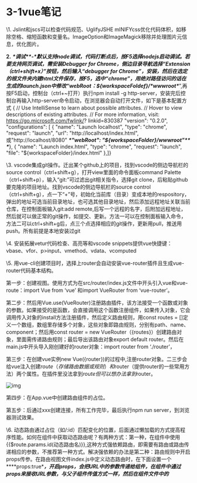# 3-1vue笔记

\1. Jslint和jscs可以检查代码规范、UglifyJSHE mINIFYcss优化代码体积，如移除空格、缩短函数和变量名。ImageOption和ImageMagick移除并处理图片元信息，优化图片。

**2.** ***\*调试\*******\*-\****默认支持node调试，代码打断点后，按F5选择nodejs启动调试。若要支持网页调试，需安装Debugger for Chrome，侧边目录导航选择“Extension（ctrl+shift+x）”按钮，然后输入“debugger for Chrome”，安装，然后在选定的根文件夹内建html文件保存，按F5，选中“chrome”，用绝对路径访问的话在生成的launch.json中修改“webRoot：${workspaceFoldef}/***\*wwwroot\****”,再按F5启动，控制台（ctrl+~打开）执行npm install -g http-server，安装完后控制台再输入http-server命令启动，在浏览器会自动打开文件，如下是基本配置方式
{
// Use IntelliSense to learn about possible attributes.
// Hover to view descriptions of existing attributes.
// For more information, visit: https://go.microsoft.com/fwlink/?
linkid=830387
"version": "0.2.0",
"configurations": [
{
"name": "Launch localhost",
"type": "chrome",
"request": "launch",
"url": "http://localhost/index.html",或"http://localhost/8080"
***\*"webRoot": "${workspaceFolder}/wwwroot"\*******\*
\****},
{
"name": "Launch index.html",
"type": "chrome",
"request": "launch",
"file": "${workspaceFolder}/index.html"
},]} 

\3. vscode集成git操作。迁出某个github上的项目，找到vscode的侧边导航栏的source control（ctrl+shift+g），打开view里面的命令面板command Palette（ctrl+shift+p），输入“git:”可过滤出git相关指令，选择git clone，后粘贴github要克隆的项目地址。找到vscode的侧边导航栏的source control（ctrl+shift+g），点一下“+”号，初始化当前库（目录）变成本地的respository，弹出的地址可选当前目录地址，也可选其他目录地址，然后添加远程地址关联当前仓库，在控制面板输入git:add remote,后写一个远程的名字，后附加远程地址，然后就可以做正常的git操作，如提交、更新。方法一可以在控制面板输入命令，方法二可以ctrl+shift+g后，点三个点选择相应的git操作，更新用pull，推送用push。所有前提是本地安装过git

\4. 安装拓展vetur代码检查、高亮等和vscode snippets提供vue快捷键：vbase、vfor、p>input、vmethod、vdata、vcomputed

\5. 用vue-cli创建项目时，选择上router会自动安装vue-router插件且生成vue-router代码基本结构。

第一步：创建视图。使用方式为在src/router/index.js文件中开头引入vue和vue-route：import Vue from ‘vue’ 和import VueRouter from ‘vue-router’。

第二步：然后用Vue.use(VueRouter)注册路由插件，该方法接受一个函数或对象的参数。如果接受的是函数，会直接调用这个函数注册组件，如果传入对象，它会调用传入对象的install方法注册插件，然后定义路由规则，用const routes = []定义一个数组，数组里存储多个对象，这些对象即路由规则，分别有path、name、component；然后用const router = new VueRouter（{routes}）创建路由对象，里面需传递路由规则；最后导出该路由对象export default router。然后在main.js中开头导入刚创建好的router对象：import router from ‘./router’，

第三步：在创建vue实例new Vue({router})的过程中,注册router对象。二三步会给vue注入创建$route（存储路由数据或规则）和$router（提供router的一些常用方法）两个属性。在插件里没法拿到$route但可以想办法拿到$router。

![img](file:///C:\Users\qinhe\AppData\Local\Temp\ksohtml\wpsB4F3.tmp.jpg) 

第四步：在App.vue中创建路由组件的占位<router-view/>。

第五步：后通过<router-link to=‘/’>xxx</router-link>创建连接，所有工作完毕，最后执行npm run server，到浏览器测试效果。

\6. 动态路由通过占位（如/:id）匹配变化的位置，后面通过懒加载的方式提高程序性能。如何在组件中获取动态路由呢？有两种方式：第一种，在组件中使用{{$route.params.id(动态路由名)}},这种方式强依赖路由，即需要有路由或路由传递相应的参数，不推荐第一种方式。解决强依赖的办法是第二种：路由规则中开启props传参。在路由视图文件index.js中定义动态路由时，在下面设置一个***\*props:true\****，开启props，会把URL中的参数传递给组件，在组件中通过props来接收URL参数，与父子组件传值方式一样，然后在组件文件中的<script>中的***\*export default{props：[‘id’]}位置导入props的id，且在<template>中{{id}}\****,通过开启props获取。推荐使用第二种方式。

![img](file:///C:\Users\qinhe\AppData\Local\Temp\ksohtml\wpsB504.tmp.jpg) 

![img](file:///C:\Users\qinhe\AppData\Local\Temp\ksohtml\wpsB505.tmp.jpg) 

\7. 嵌套路由。当多个组件有相同内容时，可以把相同内容提取到一个公共组件中，把不同的部位用<router-view></router-view>占位,在index.js文件中设置嵌套路由时，外部路由path属性与children里面的path会合并，然后会分别按顺序加载path对应的component合并到一起，但外面路径path是根路径path:’/’时,children里面的path可为空’’,children里面path配置时可以是相对或绝对路径，绝对路径是path：‘/’加上外面路径path值和/斜杠,再加剩下的正常的children里的路径参数。

![img](file:///C:\Users\qinhe\AppData\Local\Temp\ksohtml\wpsB506.tmp.jpg) 

\8. 编程式导航。$router.push()可接受字符串或对象，对象必须有name，这个name为router/index.js中的路由配置中的name属性，还可以接受额外的params:{动态路由名：动态路由传递的值}字符串则对应为该文件中path的值。$router.replace()方法与push()方法类似，都可以跳到指定的路径，参数形式也是一样的，但replace（）方法不会记录本次历史，会把当前历史改变为其里面的字符串值。$router.go()，可以传负数，会返回到相应页面，如-1返回上页，-2返回上上页。

![img](file:///C:\Users\qinhe\AppData\Local\Temp\ksohtml\wpsB517.tmp.jpg) 

![img](file:///C:\Users\qinhe\AppData\Local\Temp\ksohtml\wpsB518.tmp.jpg) 

\9. Hash和history模式区别。都是客户端路由的实现方式，即当路径变化时，不会向服务器发送请求，是js监视路径的变化，然后根据不同地址，渲染不同内容，如需服务端内容，会发送ajax请求。表现形式上区别：hash模式后面带#号，#后是路由地址，通过问号携带url参数。History模式则没有额外的符号，要用好history模式，还需要服务端配置支持。原理区别：hash模式是基于锚点及onhashchange事件，通过锚点的值作为路由地址，当地址变化后触发onhashchange事件，根据路径决定页面上呈现的内容，而history模式是基于HTML5中的History API：history.pushState()(IE10后才支持,与history.push方法区别是当调用push时会发生路径变化，会向服务器发送请求，而pushState不会向服务器发送请求，只会改变浏览器地址栏中的地址且将该地址记录到历史记录里，从而可实现客户端路由，但有IE兼容问题，这时候就只能用hash模式)和history.replaceState()

\10. HTML5 History 模式的使用。History 需要服务器的支持；单页应用中，服务端不存在 http://www.testurl.com/login 这样的地址会返回找不到该页面即404页面；在服务端应该除了静态资源外都返回单页应用的 index.html。在项目中添加404.vue文件，然后在router/index.js中添加{path：’*’,name:’404’,component:()=>import

(/* webpackChunkName: “404” */ ‘../views/404.vue’} 

\11. 开启 History 模式 ：const router = new VueRouter({// mode: 'hash',mode: 'history',routes}) 

\12. History模式在node.js中，下图为node开发服务器案例。执行node app.js即可执行。当没有开启history模式时，点击about按钮跳到刷新页面时，刷新浏览器就会发现，由于在node服务器中没有部署about对应的页面，node服务器会发送默认的404页面过来，而不是项目中定义的404.vue。记住当代码改变时需要重启服务器，即执行ctro+c后再输入一遍启动指令node app.js。当在服务器开启了history后会调用历史的项目中的404.vue，而服务器的默认404不会起作用。

![img](file:///C:\Users\qinhe\AppData\Local\Temp\ksohtml\wpsB519.tmp.jpg) 

\13. history模式在nginx服务器中的配置。
第一步，从官网下载 nginx 的压缩包：http://nginx.org/en/download.html
第二步，把压缩包解压到 c 盘根目录(目录名不能有中文)，c:\nginx-1.18.0 文件夹
第三步，修改 conf\nginx.conf 文件

location / {

root   html; 
index   index.html index.htm;

\#新添加内容
\#尝试读取$uri(当前请求的路径)，如果读取不到读取$uri/这个文件夹下的首页
\#如果都获取不到返回根目录中的 index.html
try_files $uri $uri/ /index.html;} 

第四步，打开命令行，切换到目录 c:\nginx-1.18.0
	第五步，nginx 启动、重启和停止.#启动start nginx(会在后台启动，不会阻塞命令	行的运行)

   \# 重启nginx -s reload  # 停止nginx -s stop 

Nginx默认的html目录为放置我们的网站，为项目的根目录。要把打包的项目放到html文件夹中，用自己项目中的index.html替代默认的index.html文件。在cmd中切换到niginx安装目录后测试安装成功与否指令start ng不需要全写完niginx，按tab键会自动补齐，若没任何输出则成功，在浏览器输入localhost即可启动，不需要加端口号，默认80端口，如果该端口被占用了，可以关掉占用的程序，也可以修改nginx文件-conf/nginx.conf修改http里的server中的listen，其中里面的location/{root html即设置html目录为根目录;index index.html设置首页;***\*try_files $uri $uri/ /index.html;可解决nginx中的history模式\****}，重启服务器刷新浏览器后，向服务器请求地址，niginx会根据路径找到对应的文件，如果找不到但设置了try_files时会默认返回根目录下的index.html，当浏览器接收到该网页后，会再去判断这个路由地址，会在客户端解析对应的组件后呈现。

\14. VueRouter原理。

\15. Vue-router使用（如下代码）首先导入vue-router模块，因为是vue的插件，所以调用Vue.use（）来注册插件，vue功能的强大就在于它的插件机制，vue-router和vuex和一些组件都是通过插件形式实现的，Vue.use（）方法可以传入函数或对象，若传入函数，vue内部会直接调用这个函数，如果是对象会调用对象里的install方法，故如果传入的是对象要实现一个install方法，接下来用new VueRouter()实现一个构造实例，所以vue-router应该是一个构造函数或类，且有个静态的install方法，vue-router需要接受一个参数，该参数是对象形式传入一些路由规则，核心是路由规则和对应的组件，最后在new Vue（）里传入刚创建的new VueRouter()对象。下图为VueRouter类图，



![img](file:///C:\Users\qinhe\AppData\Local\Temp\ksohtml\wpsB529.tmp.jpg) 

Vue.use(VueRouter)
// 创建路由对象
const router = new VueRouter({
routes: [
{ name: 'home', path: '/', component: homeComponent }]})
// 创建 Vue 实例，注册 router 对象
new Vue({
router,
render: h => h(App)
}).$mount('#app')

实现类中的属性和方法，上面是类名，中间是类的属性，下面是类的方法。options属性记录构造函数中传入的对象，options用来记录new VueRouter()传入的对象，即各种路由规则，routeMap是个对象，用来记录路由地址和组件对应的关系，将来会把路由规则解析到routeMap里面来，data是个对象，里面有个属性current，用来记录当前路由地址的，data对象是响应式对象，因为路由地址变化后对应组件要自动更新，可以调用vue.observable方法。下面的方法中前面带加号的为对外公开的方法，下划线是静态的方法，install就是用来实现vue的插件机制，构造函数constructor初始化上面的属性；剩下的为初始化方法：init方法调用下面几个方法，把不同的代码分割到不同的方法中实现，initEvent方法用来注册propState，监听浏览器历史变化，createRouteMap方法是初始化routeMap属性的，把构造函数中传入的对象转换成键值对形式存储到routeMap里，routeMap是对象，键是地址，值是对应的组件，在router-view组件会使用routeMap，initComponents用来创建router-link和router-view两个组件的。

实现history模式模拟思路和代码如下：

第一步，实现install方法的模拟。创建 LVueRouter 插件

 ![img](file:///C:\Users\qinhe\AppData\Local\Temp\ksohtml\wpsB52A.tmp.jpg) 

let _Vue = null

export default class VueRouter {

static install (Vue) {//Vue.use（）调用install()会传递2个参数，一个是vue的构造函数，二个是可选的选项对象，
// 如果插件已经安装直接返回
if (VueRouter.install.installed && _Vue === Vue) return
VueRouter.install.installed = true
_Vue = Vue
Vue.mixin({
beforeCreate () {
// 判断 router 对象是否已经挂载了 Vue 实例上
if (this.$options.router) {//排除组件也调用，只vue实例调用
// 把 router 对象注入到 Vue 实例上
_Vue.prototype.$router = this.$options.router}}})}

第二步，实现 LVueRouter 类 - 构造函数

![img](file:///C:\Users\qinhe\AppData\Local\Temp\ksohtml\wpsB52B.tmp.jpg)
实现 LVueRouter 类 - initRouteMap()和注册事件及router-link 和 router-view 组件

constructor (options) {
this.options = options
// 记录路径和对应的组件
this.routeMap = {}
this.app = new _Vue({data: {// 当前的默认路径current: '/'}})} 

第三步，实现createRouteMap()方法。

![img](file:///C:\Users\qinhe\AppData\Local\Temp\ksohtml\wpsB53C.tmp.jpg) 

第四步，实现initComponent方法和init方法



![img](file:///C:\Users\qinhe\AppData\Local\Temp\ksohtml\wpsB53D.tmp.jpg)![img](file:///C:\Users\qinhe\AppData\Local\Temp\ksohtml\wpsB53E.tmp.jpg)



![img](file:///C:\Users\qinhe\AppData\Local\Temp\ksohtml\wpsB53F.tmp.jpg)

Vue-cli创建的项目默认使用运行时版本，不包含编译器（编译器的作用是把template编译为render函数），故不支持template模板，解决办法一：要切换为带编译器的完整版，在项目根目录下新建vue.config.js，输入如下内容：module.exports={runtimeCompiler：true}，然后重启服务器。官网如下。

![img](file:///C:\Users\qinhe\AppData\Local\Temp\ksohtml\wpsB540.tmp.jpg) 

解决办法二：写一个render()函数，如下图：

![img](file:///C:\Users\qinhe\AppData\Local\Temp\ksohtml\wpsB541.tmp.jpg) 

第五步，实现router-view和router-link。实现router-link时要注意既不刷新浏览器，又在客户端改变浏览器地址栏中的地址。history的pushState方法，可以改变浏览器地址栏中的地址，但不会向服务器发送请求，具体代码如下图：

![img](file:///C:\Users\qinhe\AppData\Local\Temp\ksohtml\wpsB542.tmp.jpg) 

![img](file:///C:\Users\qinhe\AppData\Local\Temp\ksohtml\wpsB543.tmp.jpg) 

第六步，实现initEvent。浏览器历史改变的时候加载地址栏中的地址对应的组件并且把它渲染出来，要用到propState，该事件当历史发生变化的时候触发的，调用pushState和replace方法时，是不会触发propState的。

![img](file:///C:\Users\qinhe\AppData\Local\Temp\ksohtml\wpsB544.tmp.jpg) 

}

\16. Vue响应式原理。

![img](file:///C:\Users\qinhe\AppData\Local\Temp\ksohtml\wpsB554.tmp.jpg) 

![img](file:///C:\Users\qinhe\AppData\Local\Temp\ksohtml\wpsB555.tmp.jpg) 

Vue2.0中响应式原理，核心是Object.defineProperty()方法：

MDN中的Object.defineProperty()：[https://developer.mozilla.org/zh-CN/](https://developer.mozilla.org/zh-CN/docs/Web/JavaScript/Reference/Global_Objects/Object/defineProperty)

docs/Web/JavaScript/Reference/Global_Objects/Object/defineProperty

![img](file:///C:\Users\qinhe\AppData\Local\Temp\ksohtml\wpsB556.tmp.jpg) 

监听多个时，则需要循环：

![img](file:///C:\Users\qinhe\AppData\Local\Temp\ksohtml\wpsB557.tmp.jpg) 

Vue3中数据响应式是采用proxy实现的，数据劫持整体采用es6的proxy，直接监听对象，而非属性，则监听多个属性时不需要使用循环，但IE不支持，性能有浏览器优化，性能比definProperty()更好。

![img](file:///C:\Users\qinhe\AppData\Local\Temp\ksohtml\wpsB568.tmp.jpg) 

\17. 发布订阅模式和观察者模式。这两种模式本质是一样的，兄弟组件，调用$emit()的是发布者，触发事件，发布消息；调用$on()的是订阅者，注册事件（可注册多个事件，也可给同一个事件注册多个处理函数，存储事件时，记录所有的事件名称及对应的处理函数，即键值对形式），订阅消息。源代码如下图：

![img](file:///C:\Users\qinhe\AppData\Local\Temp\ksohtml\wpsB569.tmp.jpg)![img](file:///C:\Users\qinhe\AppData\Local\Temp\ksohtml\wpsB56A.tmp.jpg) 

\18. 观察者模式。

![img](file:///C:\Users\qinhe\AppData\Local\Temp\ksohtml\wpsB56B.tmp.jpg)
观察者模式：

观察者(订阅者) -- Watcher
	update()：当事件发生时，具体要做的事情
目标(发布者) -- Dep
	subs 数组：存储所有的观察者
	addSub()：添加观察者
	notify()：当事件发生，调用所有观察者的 update() 方法
没有事件中心 。

实现源码：

// 目标(发布者)- Dependency
class Dep {
	constructor () {
		// 存储所有的观察者
		this.subs = []
	} // 添加观察者
	addSub (sub) {
		if (sub && sub.update) {

this.subs.push(sub)
}} // 通知所有观察者
notify () {
	this.subs.forEach(sub => {
		sub.update()})}} // 观察者(订阅者)

class Watcher {	update () {console.log('update')}} 

// 测试
let dep = new Dep()
let watcher = new Watcher()
dep.addSub(watcher)
dep.notify()

\19. 发布订阅模式与观察者模式对比总结：

观察者模式：当目标对象发生变化时，会调用他的notify()方法，通知所有观察者(订阅者),调用订阅者的update方法做各自的业务，谁对目标对象的变化有兴趣，就调用目标对象的addSub()方法，把自己订阅到目标对象里来，发布者和观察者存在相互依赖的关系。

发布订阅模式：多了一个事件中心来隔离发布者和订阅者，发布者发布事件，会调用事件中心的$emit()方法，$emit()方法会找到事件中心对应的事件处理函数并执行，该事件又由订阅者提供的，订阅者要知道事件中心该事件的变化就需要到事件中心订阅该事件，事件中心作用是隔离发布者和订阅者，去除她们之间的依赖关系，从而变得更灵活。

![img](file:///C:\Users\qinhe\AppData\Local\Temp\ksohtml\wpsB57C.tmp.jpg) 

\20. 模拟vue响应式原理分析。Vue内部构造函数需要把data中的成员转换成getter和setter注入到vue实例上，这样做的目的是在其他地方使用时可以用’this.data中的属性名’这种形式来使用，data中的成员被记录到$data中，并且转化成getter和setter，$data中的setter是真正监视数据变化的地方，$options把构造函数的参数记录到了$options中，_data和$data指向同一个对象，下划线开头的是私有成员，$开头的是公共成员，只需模拟$data即可，$el对应选项中的el,可以使选择器也可以是dom对象，如果是选择器，vue构造函数需要把选择器转换成dom对象。要模拟的最简短版vue结构如下图：

![img](file:///C:\Users\qinhe\AppData\Local\Temp\ksohtml\wpsB57D.tmp.jpg) 

\21. Vue。可以用js中的构造函数也可以用ES6中的类实现。哲学：每个函数或方法尽可能小，并且只有一个功能即只做一件事，这样方便引用。

![img](file:///C:\Users\qinhe\AppData\Local\Temp\ksohtml\wpsB59D.tmp.jpg) 



 ![img](file:///C:\Users\qinhe\AppData\Local\Temp\ksohtml\wpsB59E.tmp.jpg)    

 3个属性记录构造函数传过来的参数。

_proxyData()作用是把data中的属性转换为

getter和setter注入到Vue实例中。 

Vue模拟实现源码如下图：注意箭头函数的使用是为了不改变this的指向。

![img](file:///C:\Users\qinhe\AppData\Local\Temp\ksohtml\wpsB5A0.tmp.jpg) 

\22. Observer。

![img](file:///C:\Users\qinhe\AppData\Local\Temp\ksohtml\wpsB5A1.tmp.jpg) 

Walk()方法，遍历data中的所有属性，所以他的参数是data对象。defineReactive()方法定义响应式数据，通过调用Object.defineProperty()把属性转化为getter和setter，walk（）方法在循环中会调用defineReactive（）方法。实现模拟源码如下图：注意三点：1、在html中引入vue.js和observer.js时，注意依赖关系的先后顺序，若A.js文件对B.js文件依赖，则把B.js文件放在A.js前面。2、注意不能obj[key]代替val，因为每次调用obj[key]就会调用get()方法，会形成死递归，而是只能用val。3、val作为参数局部变量，应该释放掉，因为obj就是$data这个属性，而$data引用了get()方法，而get()方法又用到了val，形成闭包，故不会释放。

![img](file:///C:\Users\qinhe\AppData\Local\Temp\ksohtml\wpsB5A2.tmp.jpg) 

\23. Vue中data的属性如果是对象，这个对象也是响应式的，对象中的属性也是响应式的，解决办法是在defineReactive()中调用一次walk()方法，如果是对象则遍历属性。如果重新赋值修改属性值，要使是响应式的，需在set()方法里面调用walk()方法，但要注意this指向问题，用that=this，替代this。

![img](file:///C:\Users\qinhe\AppData\Local\Temp\ksohtml\wpsB5A3.tmp.jpg) 

\24. Compiler。功能其实是在操作dom。下面的compiler方法都是在执行dom，之所以有这么多方法，是因为写在一个方法里臃肿，且不利于维护，拆开成多个方法，方便组装。解析是文本还是元素节点，后调用不同的方法。注：console.dir(a)代表把里面的a以对象形式打印出来。



![img](file:///C:\Users\qinhe\AppData\Local\Temp\ksohtml\wpsB5B3.tmp.jpg) 

![img](file:///C:\Users\qinhe\AppData\Local\Temp\ksohtml\wpsB5B4.tmp.jpg) 

![img](file:///C:\Users\qinhe\AppData\Local\Temp\ksohtml\wpsB5B6.tmp.jpg) 

![img](file:///C:\Users\qinhe\AppData\Local\Temp\ksohtml\wpsB5B7.tmp.jpg) 

![img](file:///C:\Users\qinhe\AppData\Local\Temp\ksohtml\wpsB5B8.tmp.jpg) 

\25. Dep。

![img](file:///C:\Users\qinhe\AppData\Local\Temp\ksohtml\wpsB5B9.tmp.jpg) 

![img](file:///C:\Users\qinhe\AppData\Local\Temp\ksohtml\wpsB5CA.tmp.jpg) 

![img](file:///C:\Users\qinhe\AppData\Local\Temp\ksohtml\wpsB5CB.tmp.jpg) 

\26. Watcher。不同的watcher更新的视图是不一样的，所以watcher有cb属性，即callback回调函数，当new Watcher时需要传入一个回调函数，这个回调函数里应指明如何更新视图，当更新视图是还需要一个数据，故需设置key，key即data中的属性名称，再拿到vm中的实例，就可获取到key属性对应的值。oldValue用来记录数据变化之前的值，update()方法可以获取最新的值，拿到新旧值后比较，如有变化则更新视图，没变化不更新。



![img](file:///C:\Users\qinhe\AppData\Local\Temp\ksohtml\wpsB5CC.tmp.jpg) 

![img](file:///C:\Users\qinhe\AppData\Local\Temp\ksohtml\wpsB5CD.tmp.jpg) 

![img](file:///C:\Users\qinhe\AppData\Local\Temp\ksohtml\wpsB5CE.tmp.jpg)



![img](file:///C:\Users\qinhe\AppData\Local\Temp\ksohtml\wpsB5CF.tmp.jpg) 

\27. 模拟vue双向绑定机制。当视图即文本框改变时，data中的数据也要改变,当文本框内容发生变化时，会触发一个相应的事件，取名为input事件，只要在该事件触发时，把文本框中的值取出来重新赋给data。

![img](file:///C:\Users\qinhe\AppData\Local\Temp\ksohtml\wpsB5D0.tmp.jpg) 

\28.  Snabdom翻译文档地址：https://github.com/coconilu/Blog/issues/152。Snabbdom源码地址：https：//github.com/snabbdom/snabbdom

